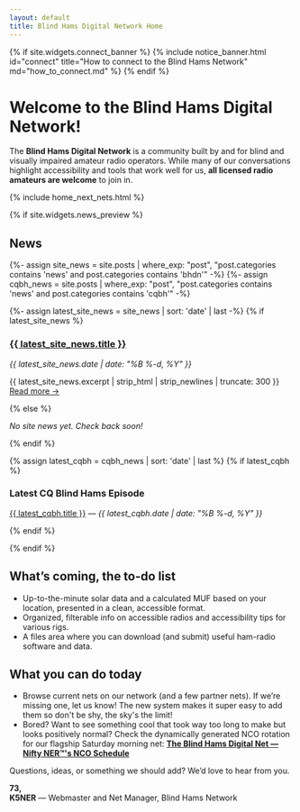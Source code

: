 ```yaml
---
layout: default
title: Blind Hams Digital Network Home
---
```


{% if site.widgets.connect_banner %}
{% include notice_banner.html id="connect" title="How to connect to the Blind Hams Network" md="how_to_connect.md" %}
{% endif %}

# Welcome to the Blind Hams Digital Network!

The **Blind Hams Digital Network** is a community built by and for blind and visually impaired amateur radio operators. While many of our conversations highlight accessibility and tools that work well for us, **all licensed radio amateurs are welcome** to join in.  

{% include home_next_nets.html %}

{% if site.widgets.news_preview %}
<section role="region" aria-labelledby="home-news">
  <h2 id="home-news">News</h2>

  {%- assign site_news = site.posts | where_exp: "post", "post.categories contains 'news' and post.categories contains 'bhdn'" -%}
  {%- assign cqbh_news = site.posts | where_exp: "post", "post.categories contains 'news' and post.categories contains 'cqbh'" -%}

  {%- assign latest_site_news = site_news | sort: 'date' | last -%}
  {% if latest_site_news %}
    <h3><a href="{{ latest_site_news.url | relative_url }}">{{ latest_site_news.title }}</a></h3>
    <p><em>{{ latest_site_news.date | date: "%B %-d, %Y" }}</em></p>
    <p>{{ latest_site_news.excerpt | strip_html | strip_newlines | truncate: 300 }}
    <a href="{{ latest_site_news.url | relative_url }}">Read more →</a></p>
  {% else %}
    <p><em>No site news yet. Check back soon!</em></p>
  {% endif %}

  {% assign latest_cqbh = cqbh_news | sort: 'date' | last %}
  {% if latest_cqbh %}
    <h3>Latest CQ Blind Hams Episode</h3>
    <p><a href="{{ latest_cqbh.url | relative_url }}">{{ latest_cqbh.title }}</a> — <em>{{ latest_cqbh.date | date: "%B %-d, %Y" }}</em></p>
  {% endif %}
</section>
{% endif %}


## What’s coming, the to-do list
- Up-to-the-minute solar data and a calculated MUF based on your location, presented in a clean, accessible format.
- Organized, filterable info on accessible radios and accessibility tips for various rigs.
- A files area where you can download (and submit) useful ham-radio software and data.

## What you can do today
- Browse current nets on our network (and a few partner nets). If we’re missing one, let us know! The new system makes it super easy to add them so don't be shy, the sky's the limit!
- Bored? Want to see something cool that took way too long to make but looks positively normal? Check the dynamically generated NCO rotation for our flagship Saturday morning net:
  **[The Blind Hams Digital Net — Nifty NER&trade;'s NCO Schedule](/nets/blind-hams/nco-schedule/)**



Questions, ideas, or something we should add? We’d love to hear from you.

**73,**  
**K5NER** — Webmaster and Net Manager, Blind Hams Network
